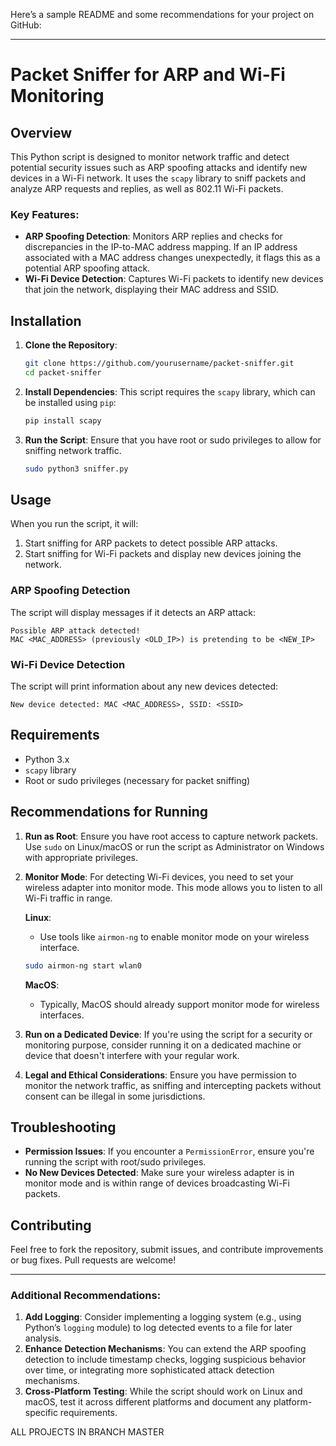 Here’s a sample README and some recommendations for your project on GitHub:

---

# Packet Sniffer for ARP and Wi-Fi Monitoring

## Overview

This Python script is designed to monitor network traffic and detect potential security issues such as ARP spoofing attacks and identify new devices in a Wi-Fi network. It uses the `scapy` library to sniff packets and analyze ARP requests and replies, as well as 802.11 Wi-Fi packets.

### Key Features:
- **ARP Spoofing Detection**: Monitors ARP replies and checks for discrepancies in the IP-to-MAC address mapping. If an IP address associated with a MAC address changes unexpectedly, it flags this as a potential ARP spoofing attack.
- **Wi-Fi Device Detection**: Captures Wi-Fi packets to identify new devices that join the network, displaying their MAC address and SSID.

## Installation

1. **Clone the Repository**:
    ```bash
    git clone https://github.com/yourusername/packet-sniffer.git
    cd packet-sniffer
    ```

2. **Install Dependencies**:
    This script requires the `scapy` library, which can be installed using `pip`:
    ```bash
    pip install scapy
    ```

3. **Run the Script**:
    Ensure that you have root or sudo privileges to allow for sniffing network traffic.
    ```bash
    sudo python3 sniffer.py
    ```

## Usage

When you run the script, it will:
1. Start sniffing for ARP packets to detect possible ARP attacks.
2. Start sniffing for Wi-Fi packets and display new devices joining the network.

### ARP Spoofing Detection

The script will display messages if it detects an ARP attack:
```
Possible ARP attack detected!
MAC <MAC_ADDRESS> (previously <OLD_IP>) is pretending to be <NEW_IP>
```

### Wi-Fi Device Detection

The script will print information about any new devices detected:
```
New device detected: MAC <MAC_ADDRESS>, SSID: <SSID>
```

## Requirements

- Python 3.x
- `scapy` library
- Root or sudo privileges (necessary for packet sniffing)

## Recommendations for Running

1. **Run as Root**: Ensure you have root access to capture network packets. Use `sudo` on Linux/macOS or run the script as Administrator on Windows with appropriate privileges.

2. **Monitor Mode**: For detecting Wi-Fi devices, you need to set your wireless adapter into monitor mode. This mode allows you to listen to all Wi-Fi traffic in range.

    **Linux**:
    - Use tools like `airmon-ng` to enable monitor mode on your wireless interface.
    ```bash
    sudo airmon-ng start wlan0
    ```

    **MacOS**:
    - Typically, MacOS should already support monitor mode for wireless interfaces.

3. **Run on a Dedicated Device**: If you're using the script for a security or monitoring purpose, consider running it on a dedicated machine or device that doesn't interfere with your regular work.

4. **Legal and Ethical Considerations**: Ensure you have permission to monitor the network traffic, as sniffing and intercepting packets without consent can be illegal in some jurisdictions.

## Troubleshooting

- **Permission Issues**: If you encounter a `PermissionError`, ensure you're running the script with root/sudo privileges.
- **No New Devices Detected**: Make sure your wireless adapter is in monitor mode and is within range of devices broadcasting Wi-Fi packets.

## Contributing

Feel free to fork the repository, submit issues, and contribute improvements or bug fixes. Pull requests are welcome!

---

### Additional Recommendations:

1. **Add Logging**: Consider implementing a logging system (e.g., using Python’s `logging` module) to log detected events to a file for later analysis.
2. **Enhance Detection Mechanisms**: You can extend the ARP spoofing detection to include timestamp checks, logging suspicious behavior over time, or integrating more sophisticated attack detection mechanisms.
3. **Cross-Platform Testing**: While the script should work on Linux and macOS, test it across different platforms and document any platform-specific requirements.

ALL PROJECTS IN BRANCH MASTER

